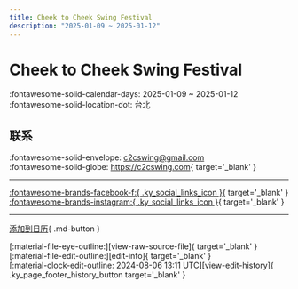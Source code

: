 ```yaml
---
title: Cheek to Cheek Swing Festival
description: "2025-01-09 ~ 2025-01-12"
---
```


# Cheek to Cheek Swing Festival 

:fontawesome-solid-calendar-days: 2025-01-09 ~ 2025-01-12  
:fontawesome-solid-location-dot: 台北  

## 联系

:fontawesome-solid-envelope: <c2cswing@gmail.com>  
:fontawesome-solid-globe: <https://c2cswing.com>{ target='_blank' }  

---

 [:fontawesome-brands-facebook-f:{ .ky_social_links_icon }](https://www.facebook.com/c2cswing){ target='_blank' } [:fontawesome-brands-instagram:{ .ky_social_links_icon }](https://instagram.com/c2cswing){ target='_blank' }

---

[添加到日历](https://swing.news/ics/zh-Hans/2025/tw/cheek-to-cheek-swing-festival-2025.ics){ .md-button }

<div class="ky_page_footer" markdown>
<div class="ky_page_footer_trailing" markdown="span">
[:material-file-eye-outline:][view-raw-source-file]{ target='_blank' }
[:material-file-edit-outline:][edit-info]{ target='_blank' }
</div>
<div class="ky_page_footer_leading" markdown="span">
[:material-clock-edit-outline: 2024-08-06 13:11 UTC][view-edit-history]{ .ky_page_footer_history_button target='_blank' }
</div>
</div>

[view-raw-source-file]: https://github.com/swingdance/events/blob/main/2025/tw/cheek-to-cheek-swing-festival-2025.json "查看原始源文件"
[edit-info]: https://github.com/swingdance/events/issues/new?assignees=&labels=update+event&projects=&template=03-update_entity.yml&title=%5B2025%2Ftw%5D%20Cheek%20to%20Cheek%20Swing%20Festival&region=tw&year=2025&id=cheek-to-cheek-swing-festival-2025&name=Cheek%20to%20Cheek%20Swing%20Festival&org_id= "编辑信息"

[view-edit-history]: https://github.com/swingdance/events/commits/main/2025/tw/cheek-to-cheek-swing-festival-2025.json "查看编辑历史"

